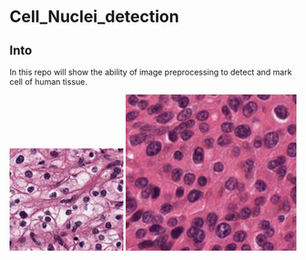 # Cell_Nuclei_detection

## Into

In this repo will show the ability of image preprocessing to detect and mark cell of human tissue. 



<img src="https://github.com/BardisRenos/Cell_Nuclei_detection/blob/main/sample_2.png" width="200"/> <img src="https://github.com/BardisRenos/Cell_Nuclei_detection/blob/main/sample_3.png" width="300"/>
